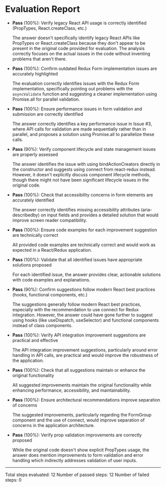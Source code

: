 # Evaluation Report

- **Pass** (100%): Verify legacy React API usage is correctly identified (PropTypes, React.createClass, etc.)
  
  The answer doesn't specifically identify legacy React APIs like PropTypes or React.createClass because they don't appear to be present in the original code provided for evaluation. The analysis correctly focuses on the actual issues in the code without inventing problems that aren't there.

- **Pass** (100%): Confirm outdated Redux Form implementation issues are accurately highlighted
  
  The evaluation correctly identifies issues with the Redux Form implementation, specifically pointing out problems with the `asyncValidate` function and suggesting a cleaner implementation using Promise.all for parallel validation.

- **Pass** (100%): Ensure performance issues in form validation and submission are correctly identified
  
  The answer correctly identifies a key performance issue in Issue #3, where API calls for validation are made sequentially rather than in parallel, and proposes a solution using Promise.all to parallelize these calls.

- **Pass** (90%): Verify component lifecycle and state management issues are properly assessed
  
  The answer identifies the issue with using bindActionCreators directly in the constructor and suggests using connect from react-redux instead. However, it doesn't explicitly discuss component lifecycle methods, though there might not have been significant lifecycle issues in the original code.

- **Pass** (100%): Check that accessibility concerns in form elements are accurately identified
  
  The answer correctly identifies missing accessibility attributes (aria-describedby) on input fields and provides a detailed solution that would improve screen reader compatibility.

- **Pass** (100%): Ensure code examples for each improvement suggestion are technically correct
  
  All provided code examples are technically correct and would work as expected in a React/Redux application.

- **Pass** (100%): Validate that all identified issues have appropriate solutions proposed
  
  For each identified issue, the answer provides clear, actionable solutions with code examples and explanations.

- **Pass** (90%): Confirm suggestions follow modern React best practices (hooks, functional components, etc.)
  
  The suggestions generally follow modern React best practices, especially with the recommendation to use connect for Redux integration. However, the answer could have gone further to suggest using hooks (like useDispatch, useSelector) and functional components instead of class components.

- **Pass** (100%): Verify API integration improvement suggestions are practical and effective
  
  The API integration improvement suggestions, particularly around error handling in API calls, are practical and would improve the robustness of the application.

- **Pass** (100%): Check that all suggestions maintain or enhance the original functionality
  
  All suggested improvements maintain the original functionality while enhancing performance, accessibility, and maintainability.

- **Pass** (100%): Ensure architectural recommendations improve separation of concerns
  
  The suggested improvements, particularly regarding the FormGroup component and the use of connect, would improve separation of concerns in the application architecture.

- **Pass** (100%): Verify prop validation improvements are correctly proposed
  
  While the original code doesn't show explicit PropTypes usage, the answer does mention improvements to form validation and error handling which indirectly addresses validation of user inputs.

---

Total steps evaluated: 12
Number of passed steps: 12
Number of failed steps: 0